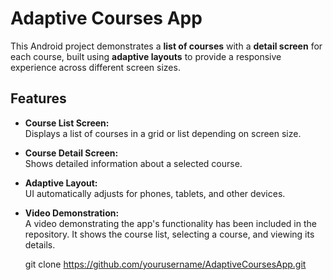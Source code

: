 # Adaptive Courses App

This Android project demonstrates a **list of courses** with a **detail screen** for each course, built using **adaptive layouts** to provide a responsive experience across different screen sizes.

## Features

- **Course List Screen:**  
  Displays a list of courses in a grid or list depending on screen size.

- **Course Detail Screen:**  
  Shows detailed information about a selected course.

- **Adaptive Layout:**  
  UI automatically adjusts for phones, tablets, and other devices.

- **Video Demonstration:**  
  A video demonstrating the app's functionality has been included in the repository. It shows the course list, selecting a course, and viewing its details.


   git clone https://github.com/yourusername/AdaptiveCoursesApp.git
